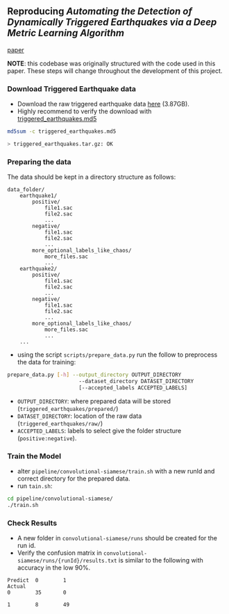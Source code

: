 ## Reproducing *Automating the Detection of Dynamically Triggered Earthquakes via a Deep Metric Learning Algorithm*

[paper](https://watermark.silverchair.com/srl-2019165.1.pdf?token=AQECAHi208BE49Ooan9kkhW_Ercy7Dm3ZL_9Cf3qfKAc485ysgAAArcwggKzBgkqhkiG9w0BBwagggKkMIICoAIBADCCApkGCSqGSIb3DQEHATAeBglghkgBZQMEAS4wEQQMFPamseNcqsTfNoawAgEQgIICahBp-9KiGZaVc4QlHJc3biExGeWYLGunxlFrGENwQw8VLKF_hWV4hU6aOjLhw_E_BvP5WtqXwJukAwjuIkqskINLCTLX4l-1bVfZErGhrAuE6VGnf2BHGbVpGNj3D34-bW8raakm2tYErSloyzkiG9Y62O0mxhuE_EbN-wKSX0TB-yLmeBAWq0wU0enb8MjBk_zIrlBDicTj7lGovWon1YF_2rKCy2Ad0UelHyuQpajOPe9CF6BZK6Bt6JjbxRxJSMyN0lzgBNOH-YZ0G98tXj_wvoqfcm7378oOS4exndyGiJVD0KZ_AhTYVHmT7v2FGtPm8fstotSYaLNYCtHXxwjItqSGiefqKqlL6HIznwnFOzJNPx_Py0jhRLxtHnPaxjepBsMveRyQPvcdbYz2n1yjpaeXKL71f5oeb6KtCw0ME2AWLPzwwUwqAyrwm2VNWMZbo3JOLHqs6BKbXn36NylcwW04s8UcFmLuoGeghah9FG_d6z9mLWYRZYPB0iYB5srlWj_eCJx9QLScnSfOJ0mcdlBh-BulzBxU20HCEOrvtuSnnvyWEWzRZLlIlbHCRnU7pn0Og_iXtu7lmnO-_xQrsA1qBJd3By6PnZnoHScS2J0ZftYk9LrqjT396gdtdJwgL9gUZkOo4GaxbjHMqCoLuoeofCY7f0oBj1JWBWRz-_wjKlhuJL4LbZBpqa0DGeZRAujEZYlxLiQt-HI8cDM_YDpwGerGaBzO6j_3hrO1BS6qZO-z-3ftr5k_45I8R-fflfEk_AmwbacWuPlKDxfI2SadF5Wtju3l9KoFthN29_W5i_Upzb0HLQ)


**NOTE**: this codebase was originally structured with the code used in this paper. These steps will change throughout
the development of this project.  

### Download Triggered Earthquake data
* Download the raw triggered earthquake data [here](https://blainerothrock-public.s3.us-east-2.amazonaws.com/seisml/triggered_earthquakes.tar.gz) (3.87GB).
* Highly recommend to verify the download with [triggered_earthquakes.md5](../seisml/utility/checksums/triggered_earthquakes.md5)
```bash
md5sum -c triggered_earthquakes.md5

> triggered_earthquakes.tar.gz: OK
```

### Preparing the data
The data should be kept in a directory structure as follows:

```
data_folder/
    earthquake1/
        positive/
            file1.sac
            file2.sac
            ...
        negative/
            file1.sac
            file2.sac
            ...
        more_optional_labels_like_chaos/
            more_files.sac
            ...
    earthquake2/
        positive/
            file1.sac
            file2.sac
            ...
        negative/
            file1.sac
            file2.sac
            ...
        more_optional_labels_like_chaos/
            more_files.sac
            ...
    ...
```


* using the script `scripts/prepare_data.py` run the follow to preprocess the data for training:
```bash
prepare_data.py [-h] --output_directory OUTPUT_DIRECTORY
                       --dataset_directory DATASET_DIRECTORY
                       [--accepted_labels ACCEPTED_LABELS]
```

* `OUTPUT_DIRECTORY`: where prepared data will be stored (`triggered_earthquakes/prepared/`)
* `DATASET_DIRECTORY`: location of the raw data (`triggered_earthquakes/raw/`)
* `ACCEPTED_LABELS`: labels to select give the folder structure (`positive:negative`).

### Train the Model
* alter `pipeline/convolutional-siamese/train.sh` with a new runId and correct directory for the prepared data.
* run `tain.sh`:
```bash
cd pipeline/convolutional-siamese/
./train.sh
```

### Check Results
* A new folder in `convolutional-siamese/runs` should be created for the run id.
* Verify the confusion matrix in `convolutional-siamese/runs/{runId}/results.txt` is similar to the following with 
accuracy in the low 90%.
```
Predict  0        1        
Actual
0        35       0        

1        8        49 
```